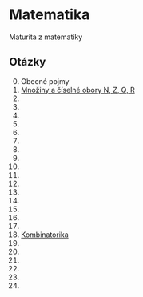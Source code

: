 # Matematika

Maturita z matematiky

## Otázky

0. Obecné pojmy
1. [Množiny a číselné obory N, Z, Q, R](/pages/1-Mnoz%CC%8Ciny%20a%20c%CC%8Ci%CC%81selne%CC%81%20obory%20N%2C%20Z%2C%20Q%2C%20R/_.md)
2.
3.
4.
5.
6.
7.
8.
9.
10.
11.
12.
13.
14.
15.
16.
17.
18. [Kombinatorika](/pages/18-Kombinatorika/_.md)
19.
20.
21.
22.
23.
24.

